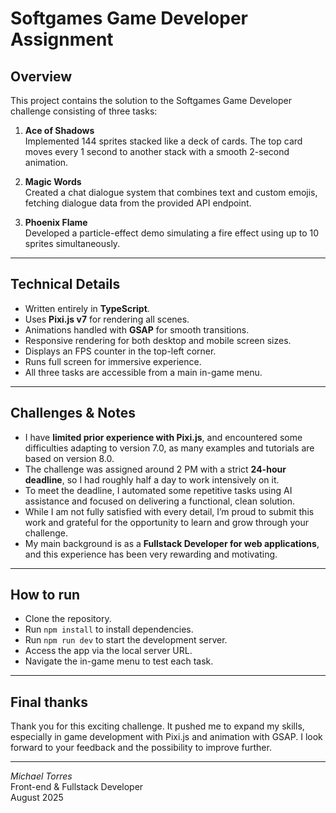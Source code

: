 # Softgames Game Developer Assignment

## Overview

This project contains the solution to the Softgames Game Developer challenge consisting of three tasks:

1. **Ace of Shadows**  
   Implemented 144 sprites stacked like a deck of cards. The top card moves every 1 second to another stack with a smooth 2-second animation.

2. **Magic Words**  
   Created a chat dialogue system that combines text and custom emojis, fetching dialogue data from the provided API endpoint.

3. **Phoenix Flame**  
   Developed a particle-effect demo simulating a fire effect using up to 10 sprites simultaneously.

---

## Technical Details

- Written entirely in **TypeScript**.
- Uses **Pixi.js v7** for rendering all scenes.
- Animations handled with **GSAP** for smooth transitions.
- Responsive rendering for both desktop and mobile screen sizes.
- Displays an FPS counter in the top-left corner.
- Runs full screen for immersive experience.
- All three tasks are accessible from a main in-game menu.

---

## Challenges & Notes

- I have **limited prior experience with Pixi.js**, and encountered some difficulties adapting to version 7.0, as many examples and tutorials are based on version 8.0.
- The challenge was assigned around 2 PM with a strict **24-hour deadline**, so I had roughly half a day to work intensively on it.
- To meet the deadline, I automated some repetitive tasks using AI assistance and focused on delivering a functional, clean solution.
- While I am not fully satisfied with every detail, I’m proud to submit this work and grateful for the opportunity to learn and grow through your challenge.
- My main background is as a **Fullstack Developer for web applications**, and this experience has been very rewarding and motivating.

---

## How to run

- Clone the repository.
- Run `npm install` to install dependencies.
- Run `npm run dev` to start the development server.
- Access the app via the local server URL.
- Navigate the in-game menu to test each task.

---

## Final thanks

Thank you for this exciting challenge. It pushed me to expand my skills, especially in game development with Pixi.js and animation with GSAP. I look forward to your feedback and the possibility to improve further.

---

_Michael Torres_  
Front-end & Fullstack Developer  
August 2025
